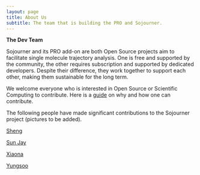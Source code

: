 ```yaml
---
layout: page
title: About Us
subtitle: The team that is building the PRO and Sojourner. 
---
```




**The Dev Team**

Sojourner and its PRO add-on are both Open Source projects aim to facilitate single molecule trajectory analysis. One is free and supported by the community, the other requires subscription and supported by dedicated developers. Despite their difference, they work together to support each other, making them sustainable for the long term.   

We welcome everyone who is interested in Open Source or Scientific Computing to contribute. Here is a [guide][guide] on why and how one can contribute. 

The following people have made significant contributions to the Sojourner project (pictures to be added). 

 [Sheng][Sheng]

[Sun Jay][Sun]

[Xiaona][Xiaona]

[Yungsoo][Yungsoo]



[guide]: https://opensource.guide/how-to-contribute/	"open source guide"

[Sheng]: https://github.com/sheng-liu	"sheng-liu"
[Sun]: https://github.com/snjy9182	"snjy9182"
[Xiaona]: https://github.com/ShannonTown	"ShannonTown"
[Yungsoo]: https://github.com/ysung6	"ysung6"

